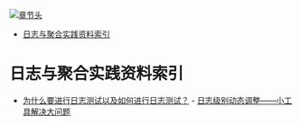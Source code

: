 [![章节头](https://parg.co/UGo)](https://parg.co/b4z) 
 - [日志与聚合实践资料索引](#%E6%97%A5%E5%BF%97%E4%B8%8E%E8%81%9A%E5%90%88%E5%AE%9E%E8%B7%B5%E8%B5%84%E6%96%99%E7%B4%A2%E5%BC%95) 

# 日志与聚合实践资料索引
- [为什么要进行日志测试以及如何进行日志测试？](http://mp.weixin.qq.com/s?__biz=MzA5Nzc4OTA1Mw==&mid=2659598582&idx=1&sn=3c03042ef366f9dba47efd1ee3c8e461&chksm=8be995e4bc9e1cf2b760413e004cdd6d5f76845584bbc7c74985e7fc80fa2cbe3b3ae6f598a2&mpshare=1&scene=23&srcid=1206d7GF76pCixwrrGu1S7Hc#rd) - [日志级别动态调整——小工具解决大问题](http://tech.meituan.com/change_log_level.html)
